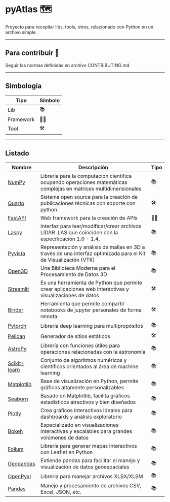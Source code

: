 # pyAtlas 🗺️
Proyecto para recopilar libs, tools, otros, relacionado con Python en un archivo simple.

---
 ## Para contribuir 🤝
Seguir las normas definidas en archivo CONTRIBUTING.md

---

## Simbología
| Tipo      | Símbolo |
|-----------|---------|
| Lib       | 📚      |
| Framework | 👷‍♂️   |
| Tool      | 🛠️     |

---

## Listado

| Nombre                                                     | Descripción                                                                                                       | Tipo |
|------------------------------------------------------------|-------------------------------------------------------------------------------------------------------------------|----|
| [NumPy](https://numpy.org/)                                | Librería para la computación científica ocupando operaciones matemáticas complejas en matrices multidimensionales | 📚 |
| [Quarto](https://quarto.org/)                              | Sistema open source para la creación de publicaciones técnicas con soporte con python                             | 🛠️ |
| [FastAPI](https://fastapi.tiangolo.com/)                   | Web framework para la creación de APIs                                                                            | 👷‍♂️ |
| [Laspy](https://laspy.readthedocs.io/en/latest/index.html) | Interfaz para leer/modificar/crear archivos LIDAR .LAS que coinciden con la especificación 1.0 - 1.4.             | 📚 |
| [Pyvista](https://docs.pyvista.org/)                       | Representación y análisis de mallas en 3D a través de una interfaz optimizada para el Kit de Visualización (VTK)  | 📚 |
| [Open3D](https://www.open3d.org/)                          | Una Biblioteca Moderna para el Procesamiento de Datos 3D                                                          | 📚 |
| [Streamlit](https://streamlit.io)                          | Es una herramienta de Python que permite crear aplicaciones web interactivas y visualizaciones de datos           | 🛠️ |
| [Binder](https://mybinder.org/)                            | Herramienta que permite compartir notebooks de jupyter personales de forma remota                                 | 🛠️ |
| [Pytorch](https://pytorch.org/)                            | Librería deep learning para multipropósitos                                                                       | 📚 |
| [Pelican](https://getpelican.com/)                         | Generador de sitios estáticos                                                                                     | 🛠️ |
| [AstroPy](https://www.astropy.org/)                        | Librería con funciones útiles para operaciones relacionadas con la astronomía                                     | 📚 |
| [Scikit-learn](https://scikit-learn.org/stable/)           | Conjunto de algoritmos numéricos y científicos orientados al área de machine learning                             | 📚 |
| [Matplotlib](https://matplotlib.org/)                      | Base de visualización en Python, permite gráficos altamente personalizables                                       | 📚 |
| [Seaborn](https://seaborn.pydata.org/)                     | Basado en Matplotlib, facilita gráficos estadísticos atractivos y bien diseñados                                  | 📚 |
| [Plotly](https://plotly.com/python/)                       | Crea gráficos interactivos ideales para dashboards y análisis exploratorio                                        | 📚 |
| [Bokeh](https://bokeh.org/)                                | Especializado en visualizaciones interactivas y escalables para grandes volúmenes de datos                        | 📚 |
| [Folium](https://python-visualization.github.io/folium/)   | Librería para generar mapas interactivos con Leaflet en Python                                                    | 📚 |
| [Geopandas](https://geopandas.org/)                        | Extiende pandas para facilitar el manejo y visualización de datos geoespaciales                                   | 📚 |
| [OpenPyxl](https://openpyxl.readthedocs.io/en/stable/)     | Libreria para manejar archivos XLSX/XLSM                                                                          | 📚 |
| [Pandas](https://pandas.pydata.org/)                       | Manejo y procesamiento de archivos CSV, Excel, JSON, etc.                                                         | 📚 |
